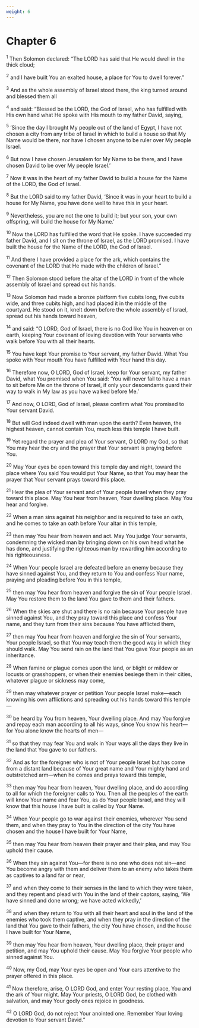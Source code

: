 ```yaml
---
weight: 6
---
```


# Chapter 6

<sup>1</sup> Then Solomon declared: “The LORD has said that He would dwell in the thick cloud; 

<sup>2</sup> and I have built You an exalted house, a place for You to dwell forever.” 

<sup>3</sup> And as the whole assembly of Israel stood there, the king turned around and blessed them all 

<sup>4</sup> and said: “Blessed be the LORD, the God of Israel, who has fulfilled with His own hand what He spoke with His mouth to my father David, saying, 

<sup>5</sup> ‘Since the day I brought My people out of the land of Egypt, I have not chosen a city from any tribe of Israel in which to build a house so that My Name would be there, nor have I chosen anyone to be ruler over My people Israel. 

<sup>6</sup> But now I have chosen Jerusalem for My Name to be there, and I have chosen David to be over My people Israel.’ 

<sup>7</sup> Now it was in the heart of my father David to build a house for the Name of the LORD, the God of Israel. 

<sup>8</sup> But the LORD said to my father David, ‘Since it was in your heart to build a house for My Name, you have done well to have this in your heart. 

<sup>9</sup> Nevertheless, you are not the one to build it; but your son, your own offspring, will build the house for My Name.’ 

<sup>10</sup> Now the LORD has fulfilled the word that He spoke. I have succeeded my father David, and I sit on the throne of Israel, as the LORD promised. I have built the house for the Name of the LORD, the God of Israel. 

<sup>11</sup> And there I have provided a place for the ark, which contains the covenant of the LORD that He made with the children of Israel.” 

<sup>12</sup> Then Solomon stood before the altar of the LORD in front of the whole assembly of Israel and spread out his hands. 

<sup>13</sup> Now Solomon had made a bronze platform five cubits long, five cubits wide, and three cubits high, and had placed it in the middle of the courtyard. He stood on it, knelt down before the whole assembly of Israel, spread out his hands toward heaven, 

<sup>14</sup> and said: “O LORD, God of Israel, there is no God like You in heaven or on earth, keeping Your covenant of loving devotion with Your servants who walk before You with all their hearts. 

<sup>15</sup> You have kept Your promise to Your servant, my father David. What You spoke with Your mouth You have fulfilled with Your hand this day. 

<sup>16</sup> Therefore now, O LORD, God of Israel, keep for Your servant, my father David, what You promised when You said: ‘You will never fail to have a man to sit before Me on the throne of Israel, if only your descendants guard their way to walk in My law as you have walked before Me.’ 

<sup>17</sup> And now, O LORD, God of Israel, please confirm what You promised to Your servant David. 

<sup>18</sup> But will God indeed dwell with man upon the earth? Even heaven, the highest heaven, cannot contain You, much less this temple I have built. 

<sup>19</sup> Yet regard the prayer and plea of Your servant, O LORD my God, so that You may hear the cry and the prayer that Your servant is praying before You. 

<sup>20</sup> May Your eyes be open toward this temple day and night, toward the place where You said You would put Your Name, so that You may hear the prayer that Your servant prays toward this place. 

<sup>21</sup> Hear the plea of Your servant and of Your people Israel when they pray toward this place. May You hear from heaven, Your dwelling place. May You hear and forgive. 

<sup>22</sup> When a man sins against his neighbor and is required to take an oath, and he comes to take an oath before Your altar in this temple, 

<sup>23</sup> then may You hear from heaven and act. May You judge Your servants, condemning the wicked man by bringing down on his own head what he has done, and justifying the righteous man by rewarding him according to his righteousness. 

<sup>24</sup> When Your people Israel are defeated before an enemy because they have sinned against You, and they return to You and confess Your name, praying and pleading before You in this temple, 

<sup>25</sup> then may You hear from heaven and forgive the sin of Your people Israel. May You restore them to the land You gave to them and their fathers. 

<sup>26</sup> When the skies are shut and there is no rain because Your people have sinned against You, and they pray toward this place and confess Your name, and they turn from their sins because You have afflicted them, 

<sup>27</sup> then may You hear from heaven and forgive the sin of Your servants, Your people Israel, so that You may teach them the good way in which they should walk. May You send rain on the land that You gave Your people as an inheritance. 

<sup>28</sup> When famine or plague comes upon the land, or blight or mildew or locusts or grasshoppers, or when their enemies besiege them in their cities, whatever plague or sickness may come, 

<sup>29</sup> then may whatever prayer or petition Your people Israel make—each knowing his own afflictions and spreading out his hands toward this temple— 

<sup>30</sup> be heard by You from heaven, Your dwelling place. And may You forgive and repay each man according to all his ways, since You know his heart—for You alone know the hearts of men— 

<sup>31</sup> so that they may fear You and walk in Your ways all the days they live in the land that You gave to our fathers. 

<sup>32</sup> And as for the foreigner who is not of Your people Israel but has come from a distant land because of Your great name and Your mighty hand and outstretched arm—when he comes and prays toward this temple, 

<sup>33</sup> then may You hear from heaven, Your dwelling place, and do according to all for which the foreigner calls to You. Then all the peoples of the earth will know Your name and fear You, as do Your people Israel, and they will know that this house I have built is called by Your Name. 

<sup>34</sup> When Your people go to war against their enemies, wherever You send them, and when they pray to You in the direction of the city You have chosen and the house I have built for Your Name, 

<sup>35</sup> then may You hear from heaven their prayer and their plea, and may You uphold their cause. 

<sup>36</sup> When they sin against You—for there is no one who does not sin—and You become angry with them and deliver them to an enemy who takes them as captives to a land far or near, 

<sup>37</sup> and when they come to their senses in the land to which they were taken, and they repent and plead with You in the land of their captors, saying, ‘We have sinned and done wrong; we have acted wickedly,’ 

<sup>38</sup> and when they return to You with all their heart and soul in the land of the enemies who took them captive, and when they pray in the direction of the land that You gave to their fathers, the city You have chosen, and the house I have built for Your Name, 

<sup>39</sup> then may You hear from heaven, Your dwelling place, their prayer and petition, and may You uphold their cause. May You forgive Your people who sinned against You. 

<sup>40</sup> Now, my God, may Your eyes be open and Your ears attentive to the prayer offered in this place. 

<sup>41</sup> Now therefore, arise, O LORD God, and enter Your resting place, You and the ark of Your might. May Your priests, O LORD God, be clothed with salvation, and may Your godly ones rejoice in goodness. 

<sup>42</sup> O LORD God, do not reject Your anointed one. Remember Your loving devotion to Your servant David.” 


